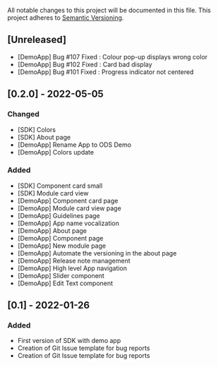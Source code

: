 All notable changes to this project will be documented in this file.
This project adheres to [Semantic Versioning](http://semver.org/).

## [Unreleased]

- [DemoApp] Bug #107 Fixed : Colour pop-up displays wrong color
- [DemoApp] Bug #102 Fixed : Card bad display
- [DemoApp] Bug #101 Fixed : Progress indicator not centered

## [0.2.0] - 2022-05-05
### Changed
- [SDK] Colors
- [SDK] About page
- [DemoApp] Rename App to ODS Demo
- [DemoApp] Colors update

### Added
- [SDK] Component card small
- [SDK] Module card view
- [DemoApp] Component card page
- [DemoApp] Module card view page
- [DemoApp] Guidelines page
- [DemoApp] App name vocalization
- [DemoApp] About page
- [DemoApp] Component page
- [DemoApp] New module page
- [DemoApp] Automate the versioning in the about page
- [DemoApp] Release note management
- [DemoApp] High level App navigation
- [DemoApp] Slider component
- [DemoApp] Edit Text component

## [0.1] - 2022-01-26
### Added
- First version of SDK with demo app
- Creation of Git Issue template for bug reports
- Creation of Git Issue template for bug reports
